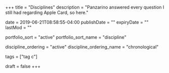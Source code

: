 +++
title = "Disciplines"
description = "Panzarino answered every question I still had regarding Apple Card, so here."

date = 2019-06-21T08:58:55-04:00
publishDate = ""
expiryDate = ""
lastMod = ""

portfolio_sort = "active"
portfolio_sort_name = "discipline"

discipline_ordering = "active"
discipline_ordering_name = "chronological"

tags = ["tag c"]

draft = false
+++
